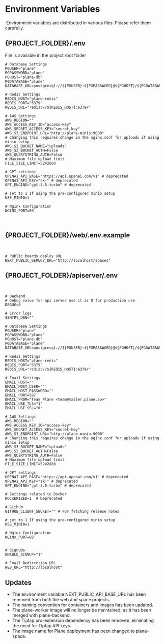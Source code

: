 # Environment Variables

​
Environment variables are distributed in various files. Please refer them carefully.

## {PROJECT_FOLDER}/.env

File is available in the project root folder​

```
# Database Settings
PGUSER="plane"
PGPASSWORD="plane"
PGHOST="plane-db"
PGDATABASE="plane"
DATABASE_URL=postgresql://${PGUSER}:${PGPASSWORD}@${PGHOST}/${PGDATABASE}
​
# Redis Settings
REDIS_HOST="plane-redis"
REDIS_PORT="6379"
REDIS_URL="redis://${REDIS_HOST}:6379/"
​
# AWS Settings
AWS_REGION=""
AWS_ACCESS_KEY_ID="access-key"
AWS_SECRET_ACCESS_KEY="secret-key"
AWS_S3_ENDPOINT_URL="http://plane-minio:9000"
# Changing this requires change in the nginx.conf for uploads if using minio setup
AWS_S3_BUCKET_NAME="uploads"
AWS_S3_BUCKET_AUTH=False
AWS_QUERYSTRING_AUTH=False
# Maximum file upload limit
FILE_SIZE_LIMIT=5242880
​
# GPT settings
OPENAI_API_BASE="https://api.openai.com/v1" # deprecated
OPENAI_API_KEY="sk-" # deprecated
GPT_ENGINE="gpt-3.5-turbo" # deprecated
​
# set to 1 If using the pre-configured minio setup
USE_MINIO=1
​
# Nginx Configuration
NGINX_PORT=80
```

​

## {PROJECT_FOLDER}/web/.env.example

​

```
# Public boards deploy URL
NEXT_PUBLIC_DEPLOY_URL="http://localhost/spaces"
```

## {PROJECT_FOLDER}/apiserver/.env

​

```
# Backend
# Debug value for api server use it as 0 for production use
DEBUG=0
​
# Error logs
SENTRY_DSN=""
​
# Database Settings
PGUSER="plane"
PGPASSWORD="plane"
PGHOST="plane-db"
PGDATABASE="plane"
DATABASE_URL=postgresql://${PGUSER}:${PGPASSWORD}@${PGHOST}/${PGDATABASE}
​
# Redis Settings
REDIS_HOST="plane-redis"
REDIS_PORT="6379"
REDIS_URL="redis://${REDIS_HOST}:6379/"
​
# Email Settings
EMAIL_HOST=""
EMAIL_HOST_USER=""
EMAIL_HOST_PASSWORD=""
EMAIL_PORT=587
EMAIL_FROM="Team Plane <team@mailer.plane.so>"
EMAIL_USE_TLS="1"
EMAIL_USE_SSL="0"
​
# AWS Settings
AWS_REGION=""
AWS_ACCESS_KEY_ID="access-key"
AWS_SECRET_ACCESS_KEY="secret-key"
AWS_S3_ENDPOINT_URL="http://plane-minio:9000"
# Changing this requires change in the nginx.conf for uploads if using minio setup
AWS_S3_BUCKET_NAME="uploads"
AWS_S3_BUCKET_AUTH=False
AWS_QUERYSTRING_AUTH=False
# Maximum file upload limit
FILE_SIZE_LIMIT=5242880
​
# GPT settings
OPENAI_API_BASE="https://api.openai.com/v1" # deprecated
OPENAI_API_KEY="sk-" # deprecated
GPT_ENGINE="gpt-3.5-turbo" # deprecated
​
# Settings related to Docker
DOCKERIZED=1  # Deprecated

# Github
GITHUB_CLIENT_SECRET="" # For fetching release notes
​
# set to 1 If using the pre-configured minio setup
USE_MINIO=1
​
# Nginx Configuration
NGINX_PORT=80
​
​
# SignUps
ENABLE_SIGNUP="1"
​
# Email Redirection URL
WEB_URL="http://localhost"
```

## Updates​

- The environment variable NEXT_PUBLIC_API_BASE_URL has been removed from both the web and space projects.
- The naming convention for containers and images has been updated.
- The plane-worker image will no longer be maintained, as it has been merged with plane-backend.
- The Tiptap pro-extension dependency has been removed, eliminating the need for Tiptap API keys.
- The image name for Plane deployment has been changed to plane-space.
